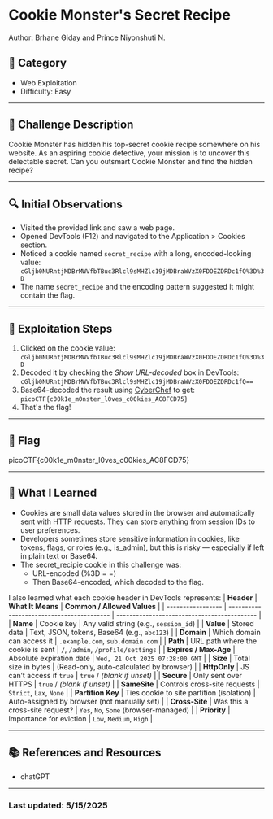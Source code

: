 # Cookie Monster's Secret Recipe
Author: Brhane Giday and Prince Niyonshuti N.


## 📂 Category
- Web Exploitation  
- Difficulty: Easy  

---

## 🧩 Challenge Description
Cookie Monster has hidden his top-secret cookie recipe somewhere on his website. As an aspiring cookie detective, your mission is to uncover this delectable secret. Can you outsmart Cookie Monster and find the hidden recipe?

---

## 🔍 Initial Observations
- Visited the provided link and saw a web page.
- Opened DevTools (F12) and navigated to the Application > Cookies section.
- Noticed a cookie named `secret_recipe` with a long, encoded-looking value: `cGljb0NURntjMDBrMWVfbTBuc3Rlcl9sMHZlc19jMDBraWVzX0FDOEZDRDc1fQ%3D%3D`
- The name `secret_recipe` and the encoding pattern suggested it might contain the flag.
---

## 🧪 Exploitation Steps

1. Clicked on the cookie value: `cGljb0NURntjMDBrMWVfbTBuc3Rlcl9sMHZlc19jMDBraWVzX0FDOEZDRDc1fQ%3D%3D`
2. Decoded it by checking the *Show URL-decoded* box in DevTools: `cGljb0NURntjMDBrMWVfbTBuc3Rlcl9sMHZlc19jMDBraWVzX0FDOEZDRDc1fQ==`
3. Base64-decoded the result using [CyberChef](https://gchq.github.io/CyberChef/) to get: `picoCTF{c00k1e_m0nster_l0ves_c00kies_AC8FCD75}`
4. That's the flag!

---

## 🏁 Flag

picoCTF{c00k1e_m0nster_l0ves_c00kies_AC8FCD75}

---

## 🧠 What I Learned

- Cookies are small data values stored in the browser and automatically sent with HTTP requests. They can store anything from session IDs to user preferences.
- Developers sometimes store sensitive information in cookies, like tokens, flags, or roles (e.g., is_admin), but this is risky — especially if left in plain text or Base64.
- The secret_recipie cookie in this challenge was:
    - URL-encoded (%3D = =)
    - Then Base64-encoded, which decoded to the flag.

I also learned what each cookie header in DevTools represents:
| **Header**        | **What It Means**                         | **Common / Allowed Values**                 |
| ----------------- | ----------------------------------------- | ------------------------------------------- |
| **Name**          | Cookie key                                | Any valid string (e.g., `session_id`)       |
| **Value**         | Stored data                               | Text, JSON, tokens, Base64 (e.g., `abc123`) |
| **Domain**        | Which domain can access it                | `.example.com`, `sub.domain.com`            |
| **Path**          | URL path where the cookie is sent         | `/`, `/admin`, `/profile/settings`          |
| **Expires / Max-Age**       | Absolute expiration date        | `Wed, 21 Oct 2025 07:28:00 GMT`             |
| **Size**          | Total size in bytes                       | (Read-only, auto-calculated by browser)     |
| **HttpOnly**      | JS can’t access if `true`                 | `true` / *(blank if unset)*                 |
| **Secure**        | Only sent over HTTPS                      | `true` / *(blank if unset)*                 |
| **SameSite**      | Controls cross-site requests              | `Strict`, `Lax`, `None`                     |
| **Partition Key** | Ties cookie to site partition (isolation) | Auto-assigned by browser (not manually set) |
| **Cross-Site**    | Was this a cross-site request?            | `Yes`, `No`, `Some` (browser-managed)       |
| **Priority**      | Importance for eviction                   | `Low`, `Medium`, `High`                     |

---
## 📚 References and Resources

- chatGPT

---
### Last updated: 5/15/2025
